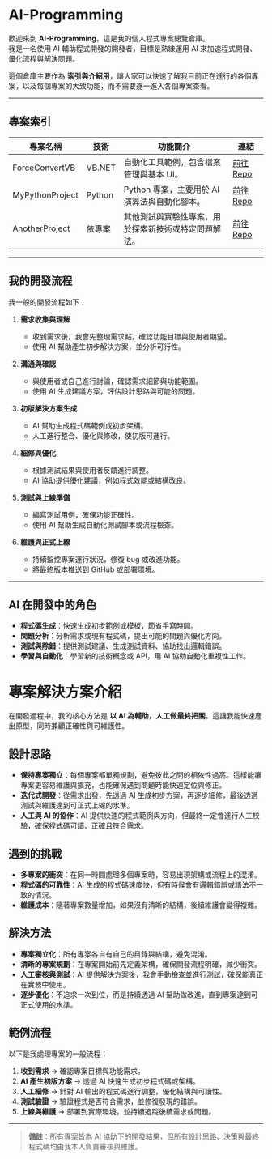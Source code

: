 # AI-Programming

歡迎來到 **AI-Programming**，這是我的個人程式專案總覽倉庫。  
我是一名使用 AI 輔助程式開發的開發者，目標是熟練運用 AI 來加速程式開發、優化流程與解決問題。

這個倉庫主要作為 **索引與介紹用**，讓大家可以快速了解我目前正在進行的各個專案，以及每個專案的大致功能，而不需要逐一進入各個專案查看。

---

## 專案索引

| 專案名稱 | 技術 | 功能簡介 | 連結 |
|---------|-----|---------|-----|
| ForceConvertVB | VB.NET | 自動化工具範例，包含檔案管理與基本 UI。 | [前往 Repo](#) |
| MyPythonProject | Python | Python 專案，主要用於 AI 演算法與自動化腳本。 | [前往 Repo](#) |
| AnotherProject | 依專案 | 其他測試與實驗性專案，用於探索新技術或特定問題解法。 | [前往 Repo](#) |

---

## 我的開發流程

我一般的開發流程如下：

1. **需求收集與理解**  
   - 收到需求後，我會先整理需求點，確認功能目標與使用者期望。  
   - 使用 AI 幫助產生初步解決方案，並分析可行性。

2. **溝通與確認**  
   - 與使用者或自己進行討論，確認需求細節與功能範圍。  
   - 使用 AI 生成建議方案，評估設計思路與可能的問題。

3. **初版解決方案生成**  
   - AI 幫助生成程式碼範例或初步架構。  
   - 人工進行整合、優化與修改，使初版可運行。

4. **細修與優化**  
   - 根據測試結果與使用者反饋進行調整。  
   - AI 協助提供優化建議，例如程式效能或結構改良。

5. **測試與上線準備**  
   - 編寫測試用例，確保功能正確性。  
   - 使用 AI 幫助生成自動化測試腳本或流程檢查。

6. **維護與正式上線**  
   - 持續監控專案運行狀況，修復 bug 或改進功能。  
   - 將最終版本推送到 GitHub 或部署環境。

---

## AI 在開發中的角色

- **程式碼生成**：快速生成初步範例或模板，節省手寫時間。  
- **問題分析**：分析需求或現有程式碼，提出可能的問題與優化方向。  
- **測試與除錯**：提供測試建議、生成測試資料、協助找出邏輯錯誤。  
- **學習與自動化**：學習新的技術概念或 API，用 AI 協助自動化重複性工作。


# 專案解決方案介紹

在開發過程中，我的核心方法是 **以 AI 為輔助，人工做最終把關**。這讓我能快速產出原型，同時兼顧正確性與可維護性。  


## 設計思路

- **保持專案獨立**：每個專案都單獨規劃，避免彼此之間的相依性過高。這樣能讓專案更容易維護與擴充，也能確保遇到問題時能快速定位與修正。  
- **迭代式開發**：從需求出發，先透過 AI 生成初步方案，再逐步細修，最後透過測試與維護達到可正式上線的水準。  
- **人工與 AI 的協作**：AI 提供快速的程式範例與方向，但最終一定會進行人工校驗，確保程式碼可讀、正確且符合需求。  


## 遇到的挑戰

- **多專案的衝突**：在同一時間處理多個專案時，容易出現架構或流程上的混淆。  
- **程式碼的可靠性**：AI 生成的程式碼速度快，但有時候會有邏輯錯誤或語法不一致的情況。  
- **維護成本**：隨著專案數量增加，如果沒有清晰的結構，後續維護會變得複雜。


## 解決方法

- **專案獨立化**：所有專案各自有自己的目錄與結構，避免混淆。  
- **清晰的專案規劃**：在專案開始前先定義架構，確保開發流程明確，減少衝突。  
- **人工審核與測試**：AI 提供解決方案後，我會手動檢查並進行測試，確保能真正在實務中使用。  
- **逐步優化**：不追求一次到位，而是持續透過 AI 幫助做改進，直到專案達到可正式使用的水準。  


## 範例流程

以下是我處理專案的一般流程：

1. **收到需求** → 確認專案目標與功能需求。  
2. **AI 產生初版方案** → 透過 AI 快速生成初步程式碼或架構。  
3. **人工細修** → 針對 AI 輸出的程式碼進行調整，優化結構與可讀性。  
4. **測試驗證** → 驗證程式是否符合需求，並修復發現的錯誤。  
5. **上線與維護** → 部署到實際環境，並持續追蹤後續需求或問題。  


---

> **備註**：所有專案皆為 AI 協助下的開發結果，但所有設計思路、決策與最終程式碼均由我本人負責審核與維護。
